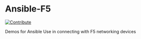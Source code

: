 # Ansible-F5
[![Contribute](https://www.eclipse.org/che/contribute.svg)](https://devspaces.apps.hypershift.shadowman.dev/#https://github.com/shadowman-lab/Ansible-F5)

Demos for Ansible Use in connecting with F5 networking devices
